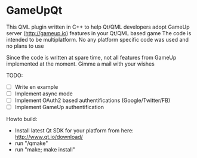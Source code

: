 # GameUpQt

This QML plugin written in C++ to help Qt/QML developers adopt GameUp server (http://gameup.io) features in your Qt/QML based game
The code is intended to be multiplatform. No any platform specific code was used and no plans to use

Since the code is written at spare time, not all features from GameUp implemented at the moment. Gimme a mail with your wishes

TODO:
- [ ] Write en example
- [ ] Implement async mode
- [ ] Implement OAuth2 based authentifications (Google/Twitter/FB)
- [ ] Implement GameUp authentification

Howto build:
 * Install latest Qt SDK for your platform from here: http://www.qt.io/download/
 * run "<path to qmake>/qmake"
 * run "make; make install"
